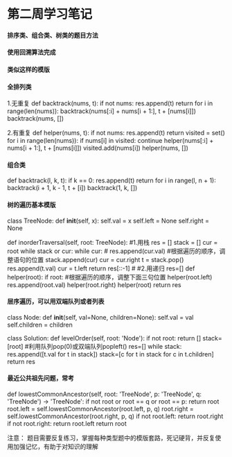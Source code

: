 # 第二周学习笔记
#### 排序类、组合类、树类的题目方法
#### 使用回溯算法完成

#### 类似这样的模版
#### 全排列类
1.无重复
def backtrack(nums, t):
    if not nums:
        res.append(t)
        return
    for i in range(len(nums)):
        backtrack(nums[:i] + nums[i + 1:], t + [nums[i]])
backtrack(nums, [])

2.有重复
def helper(nums, t):
    if not nums:
        res.append(t)
        return
    visited = set()
    for i in range(len(nums)):
        if nums[i] in visited:
            continue
        helper(nums[:i] + nums[i + 1:], t + [nums[i]])
        visited.add(nums[i])
helper(nums, [])

#### 组合类
def backtrack(l, k, t):
    if k == 0:
        res.append(t)
        return
    for i in range(l, n + 1):
        backtrack(i + 1, k - 1, t + [i])
backtrack(1, k, [])

#### 树的遍历基本模版
class TreeNode:
    def __init__(self, x):
        self.val = x
        self.left = None
        self.right = None

def inorderTraversal(self, root: TreeNode):
#1.用栈
    res = []
    stack = []
    cur = root
    while stack or cur:
        while cur:
            # res.append(cur.val)   #根据遍历的顺序，调整语句的位置
            stack.append(cur)
            cur = cur.right
        t = stack.pop()
        res.append(t.val)
        cur = t.left
    return res[::-1]
    #
#2.用递归
    res=[]
    def helper(root):
        if root:                    #根据遍历的顺序，调整下面三句位置
            helper(root.left)
            res.append(root.val)
            helper(root.right)
    helper(root)
    return res


#### 层序遍历，可以用双端队列或者列表
class Node:
    def __init__(self, val=None, children=None):
        self.val = val
        self.children = children

class Solution:
    def levelOrder(self, root: 'Node'):
        if not root:
            return []
        stack=[root]  #利用队列pop(0)或双端队列popleft()
        res=[]
        while stack:
            res.append([t.val for t in stack])
            stack=[c for t in stack for c in t.children]
        return res
        
        
#### 最近公共祖先问题，常考
def lowestCommonAncestor(self, root: 'TreeNode', p: 'TreeNode', q: 'TreeNode') -> 'TreeNode':
    if not root or root == q or root == p:
        return root
    root.left = self.lowestCommonAncestor(root.left, p, q)
    root.right = self.lowestCommonAncestor(root.right, p, q)
    if not root.left:
        return root.right
    if not root.right:
        return root.left
    return root


注意：
题目需要反复练习，掌握每种类型题中的模版套路，死记硬背，并反复使用加强记忆，有助于对知识的理解
